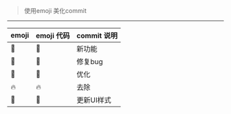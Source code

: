 > 使用emoji 美化commit

***
| emoji | emoji 代码 | commit 说明 |
| ------ | ------ | ------ |
| 🎉 | :tada: | 新功能 |
| 🐛 | :bug: | 修复bug |
| 🎨 | :art: | 优化 |
| 🔥 | :fire: | 去除 |
| 💄 | :lipstick: | 更新UI样式 |